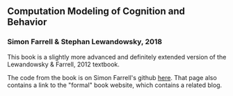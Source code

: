 
## Computation Modeling of Cognition and Behavior

### Simon Farrell & Stephan Lewandowsky, 2018

This book is a slightly more advanced and definitely extended version of the Lewandowsky & Farrell, 2012 textbook.

The code from the book is on Simon Farrell's github [here](https://github.com/psy-farrell/computational-modelling). That page also contains a link to the "formal" book website, which contains a related blog.